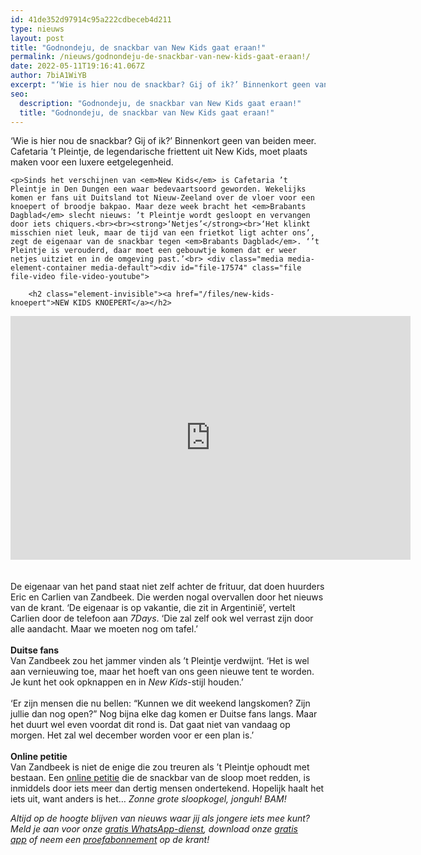 ```yaml
---
id: 41de352d97914c95a222cdbeceb4d211
type: nieuws
layout: post
title: "Godnondeju, de snackbar van New Kids gaat eraan!"
permalink: /nieuws/godnondeju-de-snackbar-van-new-kids-gaat-eraan!/
date: 2022-05-11T19:16:41.067Z
author: 7biA1WiYB
excerpt: "‘Wie is hier nou de snackbar? Gij of ik?’ Binnenkort geen van beiden meer. Cafetaria ’t Pleintje, de legendarische friettent uit New Kids, moet plaats maken voor een luxere eetgelegenheid.  "
seo:
  description: "Godnondeju, de snackbar van New Kids gaat eraan!"
  title: "Godnondeju, de snackbar van New Kids gaat eraan!"
---
```

‘Wie is hier nou de snackbar? Gij of ik?’ Binnenkort geen van beiden meer. Cafetaria ’t Pleintje, de legendarische friettent uit New Kids, moet plaats maken voor een luxere eetgelegenheid.  

    <p>Sinds het verschijnen van <em>New Kids</em> is Cafetaria ’t Pleintje in Den Dungen een waar bedevaartsoord geworden. Wekelijks komen er fans uit Duitsland tot Nieuw-Zeeland over de vloer voor een knoepert of broodje bakpao. Maar deze week bracht het <em>Brabants Dagblad</em> slecht nieuws: ’t Pleintje wordt gesloopt en vervangen door iets chiquers.<br><br><strong>‘Netjes’</strong><br>‘Het klinkt misschien niet leuk, maar de tijd van een frietkot ligt achter ons’, zegt de eigenaar van de snackbar tegen <em>Brabants Dagblad</em>. ‘’t Pleintje is verouderd, daar moet een gebouwtje komen dat er weer netjes uitziet en in de omgeving past.’<br> <div class="media media-element-container media-default"><div id="file-17574" class="file file-video file-video-youtube">

        <h2 class="element-invisible"><a href="/files/new-kids-knoepert">NEW KIDS KNOEPERT</a></h2>
    
  
  <div class="content">
    <div class="media-youtube-video media-element file-default media-youtube-1">
  <iframe class="media-youtube-player" width="640" height="390" title="NEW KIDS KNOEPERT" src="https://www.youtube.com/embed/NqHQB8cyshY?wmode=opaque&controls=" name="NEW KIDS KNOEPERT" frameborder="0" allowfullscreen="">Video van NEW KIDS KNOEPERT</iframe>
</div>
  </div>

  
</div>
</div><br><br>De eigenaar van het pand staat niet zelf achter de frituur, dat doen huurders Eric en Carlien van Zandbeek. Die werden nogal overvallen door het nieuws van de krant. ‘De eigenaar is op vakantie, die zit in Argentinië’, vertelt Carlien door de telefoon aan <em>7Days</em>. ‘Die zal zelf ook wel verrast zijn door alle aandacht. Maar we moeten nog om tafel.’<br><br><strong>Duitse fans</strong><br>Van Zandbeek zou het jammer vinden als ’t Pleintje verdwijnt. ‘Het is wel aan vernieuwing toe, maar het hoeft van ons geen nieuwe tent te worden. Je kunt het ook opknappen en in <em>New Kids</em>-stijl houden.’<br><br>‘Er zijn mensen die nu bellen: “Kunnen we dit weekend langskomen? Zijn jullie dan nog open?” Nog bijna elke dag komen er Duitse fans langs. Maar het duurt wel even voordat dit rond is. Dat gaat niet van vandaag op morgen. Het zal wel december worden voor er een plan is.’<br><br><strong>Online petitie</strong><br>Van Zandbeek is niet de enige die zou treuren als ’t Pleintje ophoudt met bestaan. Een <a href="https://petities.nl/petitions/red-cafetaria-t-pleintje-snackbar-uit-new-kids-van-de-sloopkogel/signatures/566945?locale=nl" target="_blank">online petitie</a> die de snackbar van de sloop moet redden, is inmiddels door iets meer dan dertig mensen ondertekend. Hopelijk haalt het iets uit, want anders is het… <em>Zonne grote sloopkogel, jonguh! BAM!</em>
<p><em>Altijd op de hoogte blijven van nieuws waar jij als jongere iets mee kunt? Meld je aan voor onze <a href="https://original.sevendays.nl/whatsapp">gratis WhatsApp-dienst</a>, download onze <a href="https://original.sevendays.nl/app">gratis app</a> of neem een <a href="https://abonneren.sevendays.nl/abonneren/abonnementen/ae/artikel">proefabonnement</a> op de krant!</em></p>  
